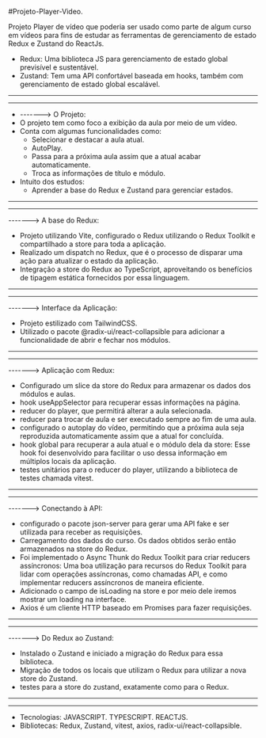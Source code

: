 #Projeto-Player-Video.
 
Projeto Player de vídeo que poderia ser usado como parte de algum curso em vídeos para fins de estudar as ferramentas de gerenciamento de estado Redux e Zustand do ReactJs. 
 
- Redux: Uma biblioteca JS para gerenciamento de estado global previsível e sustentável.
- Zustand:  Tem uma API confortável baseada em hooks, também com gerenciamento de estado global escalável.

____________________________________________________________________________________________________________________________________________________________________________________________________________________
____________________________________________________________________________________________________________________________________________________________________________________________________________________

- -------> O Projeto:
- O projeto tem como foco a exibição da aula por meio de um vídeo.
- Conta com algumas funcionalidades como:
    - Selecionar e destacar a aula atual.
    - AutoPlay.
    - Passa para a próxima aula assim que a atual acabar automaticamente.
    - Troca as informações de título e módulo.
- Intuito dos estudos:
  - Aprender a base do Redux e Zustand para gerenciar estados.

____________________________________________________________________________________________________________________________________________________________________________________________________________________
____________________________________________________________________________________________________________________________________________________________________________________________________________________

-------> A base do Redux:
- Projeto utilizando Vite, configurado o Redux utilizando o Redux Toolkit e compartilhado a store para toda a aplicação.
- Realizado um dispatch no Redux, que é o processo de disparar uma ação para atualizar o estado da aplicação.
- Integração a store do Redux ao TypeScript, aproveitando os benefícios de tipagem estática fornecidos por essa linguagem.

____________________________________________________________________________________________________________________________________________________________________________________________________________________
____________________________________________________________________________________________________________________________________________________________________________________________________________________

-------> Interface da Aplicação:
- Projeto estilizado com TailwindCSS.
- Utilizado o pacote @radix-ui/react-collapsible para adicionar a funcionalidade de abrir e fechar nos módulos.

____________________________________________________________________________________________________________________________________________________________________________________________________________________
____________________________________________________________________________________________________________________________________________________________________________________________________________________

-------> Aplicação com Redux:
- Configurado um slice da store do Redux para armazenar os dados dos módulos e aulas.
- hook useAppSelector para recuperar essas informações na página.
- reducer do player, que permitirá alterar a aula selecionada.
- reducer para trocar de aula e ser executado sempre ao fim de uma aula.
- configurado o autoplay do vídeo, permitindo que a próxima aula seja reproduzida automaticamente assim que a atual for concluída.
- hook global para recuperar a aula atual e o módulo dela da store: Esse hook foi desenvolvido para facilitar o uso dessa informação em múltiplos locais da aplicação.
- testes unitários para o reducer do player, utilizando a biblioteca de testes chamada vitest.

____________________________________________________________________________________________________________________________________________________________________________________________________________________
____________________________________________________________________________________________________________________________________________________________________________________________________________________

-------> Conectando à API:
- configurado o pacote json-server para gerar uma API fake e ser utilizada para receber as requisições.
- Carregamento dos dados do curso. Os dados obtidos serão então armazenados na store do Redux.
- Foi implementado o Async Thunk do Redux Toolkit para criar reducers assíncronos: Uma boa utilização para recursos do Redux Toolkit para lidar com operações assíncronas, como chamadas API, e como implementar reducers assíncronos de maneira eficiente.
- Adicionado o campo de isLoading na store e por meio dele iremos mostrar um loading na interface.
- Axios é um cliente HTTP baseado em Promises para fazer requisições.

____________________________________________________________________________________________________________________________________________________________________________________________________________________
____________________________________________________________________________________________________________________________________________________________________________________________________________________

-------> Do Redux ao Zustand:
- Instalado o Zustand e iniciado a migração do Redux para essa biblioteca.
- Migração de todos os locais que utilizam o Redux para utilizar a nova store do Zustand.
- testes para a store do zustand, exatamente como para o Redux.

____________________________________________________________________________________________________________________________________________________________________________________________________________________
____________________________________________________________________________________________________________________________________________________________________________________________________________________

- Tecnologias: JAVASCRIPT. TYPESCRIPT. REACTJS. 
- Bibliotecas: Redux, Zustand, vitest, axios, radix-ui/react-collapsible.

